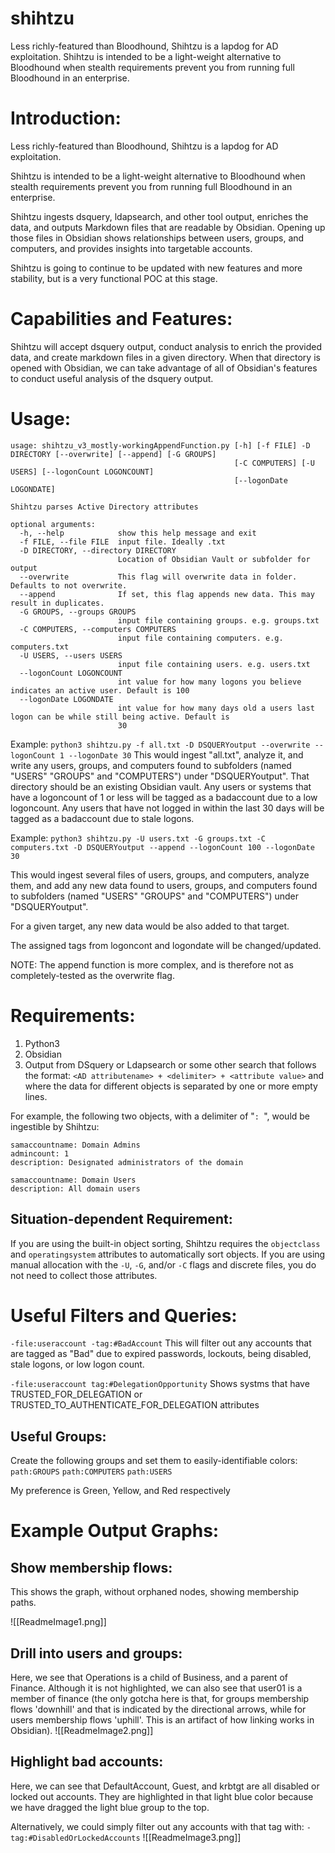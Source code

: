 # shihtzu
Less richly-featured than Bloodhound, Shihtzu is a lapdog for AD exploitation.  Shihtzu is intended to be a light-weight alternative to Bloodhound when stealth requirements prevent you from running full Bloodhound in an enterprise.

# Introduction:
Less richly-featured than Bloodhound, Shihtzu is a lapdog for AD exploitation.

Shihtzu is intended to be a light-weight alternative to Bloodhound when stealth requirements prevent you from running full Bloodhound in an enterprise.

Shihtzu ingests dsquery, ldapsearch, and other tool output, enriches the data, and outputs Markdown files that are readable by Obsidian. Opening up those files in Obsidian  shows relationships between users, groups, and computers, and provides insights into targetable accounts.

Shihtzu is going to continue to be updated with new features and more stability, but is a very functional POC at this stage.

# Capabilities and Features:
Shihtzu will accept dsquery output, conduct analysis to enrich the provided data, and create markdown files in a given directory. When that directory is opened with Obsidian, we can take advantage of all of Obsidian's features to conduct useful analysis of the dsquery output.

# Usage:
```
usage: shihtzu_v3_mostly-workingAppendFunction.py [-h] [-f FILE] -D DIRECTORY [--overwrite] [--append] [-G GROUPS]
                                                  [-C COMPUTERS] [-U USERS] [--logonCount LOGONCOUNT]
                                                  [--logonDate LOGONDATE]

Shihtzu parses Active Directory attributes

optional arguments:
  -h, --help            show this help message and exit
  -f FILE, --file FILE  input file. Ideally .txt
  -D DIRECTORY, --directory DIRECTORY
                        Location of Obsidian Vault or subfolder for output
  --overwrite           This flag will overwrite data in folder. Defaults to not overwrite.
  --append              If set, this flag appends new data. This may result in duplicates.
  -G GROUPS, --groups GROUPS
                        input file containing groups. e.g. groups.txt
  -C COMPUTERS, --computers COMPUTERS
                        input file containing computers. e.g. computers.txt
  -U USERS, --users USERS
                        input file containing users. e.g. users.txt
  --logonCount LOGONCOUNT
                        int value for how many logons you believe indicates an active user. Default is 100
  --logonDate LOGONDATE
                        int value for how many days old a users last logon can be while still being active. Default is
                        30

```

Example:
`python3 shihtzu.py -f all.txt -D DSQUERYoutput --overwrite --logonCount 1 --logonDate 30`
This would ingest "all.txt", analyze it, and write any users, groups, and computers found to subfolders (named "USERS" "GROUPS" and "COMPUTERS") under "DSQUERYoutput". That directory should be an existing Obsidian vault.
Any users or systems that have a logoncount of 1 or less will be tagged as a badaccount due to a low logoncount.
Any users that have not logged in within the last 30 days will be tagged as a badaccount due to stale logons.

Example:
`python3 shihtzu.py -U users.txt -G groups.txt -C computers.txt -D DSQUERYoutput --append --logonCount 100 --logonDate 30`

This would ingest several files of users, groups, and computers, analyze them, and add any new data found to users, groups, and computers found to subfolders (named "USERS" "GROUPS" and "COMPUTERS") under "DSQUERYoutput".

For a given target, any new data would be also added to that target.

The assigned tags from logoncont and logondate will be changed/updated.

NOTE: The append function is more complex, and is therefore not as completely-tested as the overwrite flag.

# Requirements:
1. Python3
2. Obsidian
3. Output from DSquery or Ldapsearch or some other search that follows the format:
`<AD attributename> + <delimiter> + <attribute value>`
and where the data for different objects is separated by one or more empty lines.

For example, the following two objects, with a delimiter of "`: `", would be ingestible by Shihtzu:
```
samaccountname: Domain Admins
admincount: 1
description: Designated administrators of the domain

samaccountname: Domain Users
description: All domain users
```

## Situation-dependent Requirement:
If you are using the built-in object sorting, Shihtzu requires the `objectclass` and `operatingsystem` attributes to automatically sort objects. If you are using manual allocation with the `-U`, `-G`, and/or `-C` flags and discrete files, you do not need to collect those attributes.


# Useful Filters and Queries:
`-file:useraccount -tag:#BadAccount`
This will filter out any accounts that are tagged as "Bad" due to expired passwords, lockouts, being disabled, stale logons, or low logon count.

`-file:useraccount tag:#DelegationOpportunity`
Shows systms that have TRUSTED_FOR_DELEGATION or TRUSTED_TO_AUTHENTICATE_FOR_DELEGATION attributes

## Useful Groups:
Create the following groups and set them to easily-identifiable colors:
`path:GROUPS`
`path:COMPUTERS`
`path:USERS`

My preference is Green, Yellow, and Red respectively

# Example Output Graphs:

## Show membership flows:
This shows the graph, without orphaned nodes, showing membership paths.

![[ReadmeImage1.png]]

## Drill into users and groups:
Here, we see that Operations is a child of Business, and a parent of Finance.
Although it is not highlighted, we can also see that user01 is a member of finance (the only gotcha here is that, for groups membership flows 'downhill' and that is indicated by the directional arrows, while for users membership flows 'uphill'. This is an artifact of how linking works in Obsidian).
![[ReadmeImage2.png]]

## Highlight bad accounts:
Here, we can see that DefaultAccount, Guest, and krbtgt are all disabled or locked out accounts. They are highlighted in that light blue color because we have dragged the light blue group to the top.

Alternatively, we could simply filter out any accounts with that tag with:
`-tag:#DisabledOrLockedAccounts`
![[ReadmeImage3.png]]
